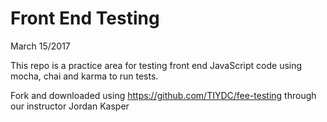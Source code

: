 # Front End Testing
March 15/2017

This repo is a practice area for testing front end JavaScript code using mocha,
chai and karma to run tests.

Fork and downloaded using https://github.com/TIYDC/fee-testing through our instructor
Jordan Kasper 
